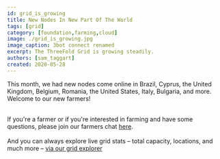 ```yaml
---
id: grid_is_growing
title: New Nodes In New Part Of The World
tags: [grid]
category: [foundation,farming,cloud]
image: ./grid_is_growing.jpg
image_caption: 3bot connect renamed
excerpt: The ThreeFold Grid is growing steadily.
authors: [sam_taggart]
created: 2020-05-28
---
```


This month, we had new nodes come online in Brazil, Cyprus, the United Kingdom, Belgium, Romania, the United States, Italy, Bulgaria, and more. Welcome to our new farmers!
<br/>
<br/>

If you're a farmer or if you're interested in farming and have some questions, please join our farmers chat [here](https://t.me/threefoldfarmers).
<br/>
<br/>
And you can always explore live grid stats – total capacity, locations, and much more – [via our grid explorer](https://explorer.threefold.io/)

